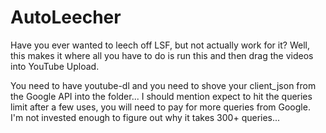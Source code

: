# AutoLeecher
Have you ever wanted to leech off LSF, but not actually work for it? Well, this makes it where all you have to do is run this and then drag the videos into YouTube Upload.

You need to have youtube-dl and you need to shove your client_json from the Google API into the folder...
I should mention expect to hit the queries limit after a few uses, you will need to pay for more queries from Google.
I'm not invested enough to figure out why it takes 300+ queries...
